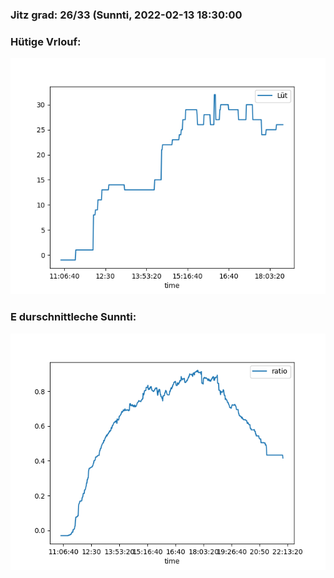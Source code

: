 ### Jitz grad: 26/33 (Sunnti, 2022-02-13 18:30:00

### Hütige Vrlouf:
![Graph](Today.png)

### E durschnittleche Sunnti:
![Graph](Sunnti.png)